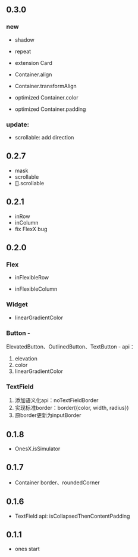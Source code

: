 ## 0.3.0

### new

* shadow
* repeat

* extension Card

* Container.align
* Container.transformAlign
* optimized Container.color
* optimized Container.padding

### update:

* scrollable: add direction

## 0.2.7

* mask
* scrollable
* [].scrollable

## 0.2.1

* inRow
* inColumn
* fix FlexX bug

## 0.2.0

### Flex

* inFlexibleRow

* inFlexibleColumn

### Widget

* linearGradientColor

### Button -

ElevatedButton、OutlinedButton、TextButton - api：

1. elevation
2. color
3. linearGradientColor

### TextField

1. 添加语义化api：noTextFieldBorder
2. 实现标准border：border({color, width, radius})
3. 原border更新为inputBorder

## 0.1.8

* OnesX.isSimulator

## 0.1.7

* Container border、roundedCorner

## 0.1.6

* TextField api: isCollapsedThenContentPadding

## 0.1.1

* ones start
